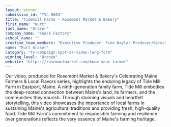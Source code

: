 ```yaml
---
layout: winner
submission_id: "TVL-0003"
title: "Tidemill Farms - Rosemont Market & Bakery"
first_name: "Kurt"
last_name: "Graser"
company_name: "Knack Factory"
school_name: ""
creative_team_members: "Executive Producer: Finn Naylor Producer/Director: Kurt Graser Director of Photography: Thomas Starkey Editor: Kurt Graser"
name: "Kurt Graser"
category: "tv-campaign-spot-or-video-long-form"
winning_level: "Bronze"
website: "https://rosemontmarket.com/know-your-farmer"
---
```


Our video, produced for Rosemont Market & Bakery's Celebrating Maine Farmers & Local Flavors series, highlights the enduring legacy of Tide Mill Farm in Eastport, Maine. A ninth-generation family farm, Tide Mill embodies the deep-rooted connection between Maine's land, its farmers, and the communities they nourish. Through stunning visuals and heartfelt storytelling, this video showcases the importance of local farms in sustaining Maine's agricultural traditions and providing fresh, high-quality food. Tide Mill Farm's commitment to responsible farming and resilience over generations reflects the very essence of Maine's farming heritage.
